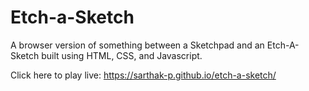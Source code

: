 # Etch-a-Sketch

A browser version of something between a Sketchpad and an Etch-A-Sketch built using HTML, CSS, and Javascript.

Click here to play live: https://sarthak-p.github.io/etch-a-sketch/

